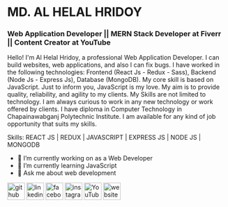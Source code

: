 # MD. AL HELAL HRIDOY
### Web Application Developer || MERN Stack Developer at Fiverr || Content Creator at YouTube

Hello! I'm Al Helal Hridoy, a professional Web Application Developer. I can build websites, web applications, and also I can fix bugs. I have worked in the following technologies: Frontend (React Js - Redux - Sass), Backend (Node Js - Express Js), Database (MongoDB). My core skill is based on JavaScript. Just to inform you, JavaScript is my love. My aim is to provide quality, reliability, and agility to my clients. My Skills are not limited to technology. I am always curious to work in any new technology or work offered by clients. I have diploma in Computer Technology in Chapainawabganj Polytechnic Institute. I am available for any kind of job opportunity that suits my skills.

Skills: REACT JS | REDUX | JAVASCRIPT | EXPRESS JS | NODE JS | MONGODB

- 🔭 I’m currently working on as a Web Developer
- 🌱 I’m currently learning JavaScript
- 💬 Ask me about web development


[<img src='https://cdn.jsdelivr.net/npm/simple-icons@3.0.1/icons/github.svg' alt='github' height='40'>](https://github.com/https://github.com/ahhridoy)  [<img src='https://cdn.jsdelivr.net/npm/simple-icons@3.0.1/icons/linkedin.svg' alt='linkedin' height='40'>](https://www.linkedin.com/in/https://www.linkedin.com/in/ahhridoyy//)  [<img src='https://cdn.jsdelivr.net/npm/simple-icons@3.0.1/icons/facebook.svg' alt='facebook' height='40'>](https://www.facebook.com/https://facebook.com/ahhridoyy1)  [<img src='https://cdn.jsdelivr.net/npm/simple-icons@3.0.1/icons/instagram.svg' alt='instagram' height='40'>](https://www.instagram.com/https://instagram.com/ahhridoyy/)  [<img src='https://cdn.jsdelivr.net/npm/simple-icons@3.0.1/icons/youtube.svg' alt='YouTube' height='40'>](https://www.youtube.com/channel/https://youtube.com/juniorhridoyofficial)  [<img src='https://cdn.jsdelivr.net/npm/simple-icons@3.0.1/icons/icloud.svg' alt='website' height='40'>](https://hridoy-portfolio.web.app)  
